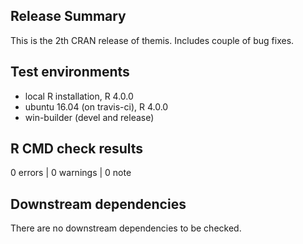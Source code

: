 ## Release Summary

This is the 2th CRAN release of themis. Includes couple of bug fixes.

## Test environments
* local R installation, R 4.0.0
* ubuntu 16.04 (on travis-ci), R 4.0.0
* win-builder (devel and release)

## R CMD check results

0 errors | 0 warnings | 0 note

## Downstream dependencies

There are no downstream dependencies to be checked.

